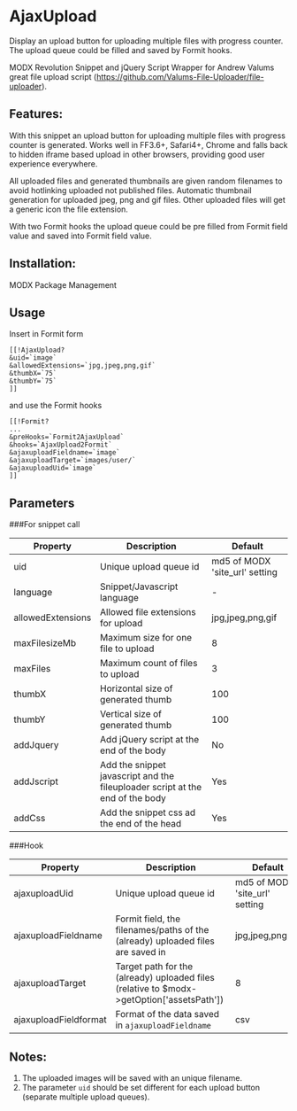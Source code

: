 AjaxUpload
================================================================================

Display an upload button for uploading multiple files with progress counter. The
upload queue could be filled and saved by Formit hooks.

MODX Revolution Snippet and jQuery Script Wrapper for Andrew Valums great file
upload script (https://github.com/Valums-File-Uploader/file-uploader).

Features:
--------------------------------------------------------------------------------
With this snippet an upload button for uploading multiple files with
progress counter is generated. Works well in FF3.6+, Safari4+, Chrome and falls
back to hidden iframe based upload in other browsers, providing good user
experience everywhere.

All uploaded files and generated thumbnails are given random filenames to avoid
hotlinking uploaded not published files. Automatic thumbnail generation for
uploaded jpeg, png and gif files. Other uploaded files will get a generic icon
the file extension.

With two Formit hooks the upload queue could be pre filled from Formit field
value and saved into Formit field value.

Installation:
--------------------------------------------------------------------------------
MODX Package Management

Usage
--------------------------------------------------------------------------------

Insert in Formit form

```
[[!AjaxUpload?
&uid=`image`
&allowedExtensions=`jpg,jpeg,png,gif`
&thumbX=`75`
&thumbY=`75`
]]
```

and use the Formit hooks

```
[[!Formit?
...
&preHooks=`Formit2AjaxUpload`
&hooks=`AjaxUpload2Formit`
&ajaxuploadFieldname=`image`
&ajaxuploadTarget=`images/user/`
&ajaxuploadUid=`image`
]]
```

Parameters
--------------------------------------------------------------------------------

###For snippet call

Property | Description | Default
---- | ----------- | -------
uid | Unique upload queue id |  md5 of MODX 'site_url' setting
language | Snippet/Javascript language | -
allowedExtensions | Allowed file extensions for upload | jpg,jpeg,png,gif
maxFilesizeMb | Maximum size for one file to upload | 8
maxFiles | Maximum count of files to upload | 3
thumbX | Horizontal size of generated thumb | 100
thumbY | Vertical size of generated thumb | 100
addJquery | Add jQuery script at the end of the body | No
addJscript | Add the snippet javascript and the fileuploader script at the end of the body | Yes
addCss | Add the snippet css ad the end of the head | Yes

###Hook

Property | Description | Default
---- | ----------- | -------
ajaxuploadUid | Unique upload queue id |  md5 of MODX 'site_url' setting
ajaxuploadFieldname | Formit field, the filenames/paths of the (already) uploaded files are saved in | jpg,jpeg,png,gif
ajaxuploadTarget | Target path for the (already) uploaded files (relative to $modx->getOption['assetsPath']) | 8
ajaxuploadFieldformat | Format of the data saved in `ajaxuploadFieldname` | csv

Notes:
--------------------------------------------------------------------------------
1. The uploaded images will be saved with an unique filename.
2. The parameter `uid` should be set different for each upload button (separate multiple upload queues).
